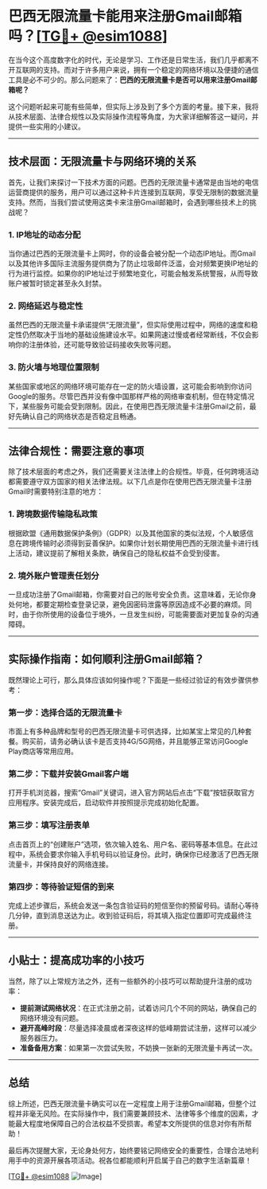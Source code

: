 # 巴西无限流量卡能用来注册Gmail邮箱吗？[[TG💪+ @esim1088](https://t.me/s/esim1088)]

在当今这个高度数字化的时代，无论是学习、工作还是日常生活，我们几乎都离不开互联网的支持。而对于许多用户来说，拥有一个稳定的网络环境以及便捷的通信工具是必不可少的。那么问题来了：**巴西的无限流量卡是否可以用来注册Gmail邮箱呢？**

这个问题听起来可能有些简单，但实际上涉及到了多个方面的考量。接下来，我将从技术层面、法律合规性以及实际操作流程等角度，为大家详细解答这一疑问，并提供一些实用的小建议。

---

## 技术层面：无限流量卡与网络环境的关系

首先，让我们来探讨一下技术方面的问题。巴西的无限流量卡通常是由当地的电信运营商提供的服务，用户可以通过这种卡片连接到互联网，享受无限制的数据流量支持。然而，当我们尝试使用这类卡来注册Gmail邮箱时，会遇到哪些技术上的挑战呢？

### 1. IP地址的动态分配

当你通过巴西的无限流量卡上网时，你的设备会被分配一个动态IP地址。而Gmail以及其他许多国际主流服务提供商为了防止垃圾邮件泛滥，会对频繁更换IP地址的行为进行监控。如果你的IP地址过于频繁地变化，可能会触发系统警报，从而导致账户被暂时锁定甚至永久封禁。

### 2. 网络延迟与稳定性

虽然巴西的无限流量卡承诺提供“无限流量”，但实际使用过程中，网络的速度和稳定性仍然取决于当地的基础设施建设水平。如果网速过慢或者经常断线，不仅会影响你的注册体验，还可能导致验证码接收失败等问题。

### 3. 防火墙与地理位置限制

某些国家或地区的网络环境可能存在一定的防火墙设置，这可能会影响到你访问Google的服务。尽管巴西并没有像中国那样严格的网络审查机制，但在特定情况下，某些服务可能会受到限制。因此，在使用巴西无限流量卡注册Gmail之前，最好先确认自己的网络状态是否稳定且畅通。

---

## 法律合规性：需要注意的事项

除了技术层面的考虑之外，我们还需要关注法律上的合规性。毕竟，任何跨境活动都需要遵守双方国家的相关法律法规。以下几点是你在使用巴西无限流量卡注册Gmail时需要特别注意的地方：

### 1. 跨境数据传输隐私政策

根据欧盟《通用数据保护条例》（GDPR）以及其他国家的类似法规，个人敏感信息在跨境传输时必须得到妥善保护。如果你计划长期使用巴西的无限流量卡进行线上活动，建议提前了解相关条款，确保自己的隐私权益不会受到侵害。

### 2. 境外账户管理责任划分

一旦成功注册了Gmail邮箱，你需要对自己的账号安全负责。这意味着，无论你身处何地，都要定期检查登录记录，避免因密码泄露等原因造成不必要的麻烦。同时，由于你所使用的设备位于境外，一旦发生纠纷，可能需要面对更加复杂的沟通障碍。

---

## 实际操作指南：如何顺利注册Gmail邮箱？

既然理论上可行，那么具体应该如何操作呢？下面是一些经过验证的有效步骤供参考：

### 第一步：选择合适的无限流量卡

市面上有多种品牌和型号的巴西无限流量卡可供选择，比如某宝上常见的几种套餐。购买前，请务必确认该卡是否支持4G/5G网络，并且能够正常访问Google Play商店等常用应用。

### 第二步：下载并安装Gmail客户端

打开手机浏览器，搜索“Gmail”关键词，进入官方网站后点击“下载”按钮获取官方应用程序。安装完成后，启动软件并按照提示完成初始化配置。

### 第三步：填写注册表单

点击首页上的“创建账户”选项，依次输入姓名、用户名、密码等基本信息。在此过程中，系统会要求你输入手机号码以验证身份。此时，确保你已经激活了巴西无限流量卡，并保持良好的网络连接。

### 第四步：等待验证短信的到来

完成上述步骤后，系统会发送一条包含验证码的短信至你的预留号码。请耐心等待几分钟，直到消息送达为止。收到验证码后，将其填入指定位置即可完成最终注册。

---

## 小贴士：提高成功率的小技巧

当然，除了以上常规方法之外，还有一些额外的小技巧可以帮助提升注册的成功率：

- **提前测试网络状况**：在正式注册之前，试着访问几个不同的网站，确保自己的网络环境没有问题。
- **避开高峰时段**：尽量选择凌晨或者深夜这样的低峰期尝试注册，这样可以减少服务器压力。
- **准备备用方案**：如果第一次尝试失败，不妨换一张新的无限流量卡再试一次。

---

## 总结

综上所述，巴西无限流量卡确实可以在一定程度上用于注册Gmail邮箱，但整个过程并非毫无风险。在实际操作中，我们需要兼顾技术、法律等多个维度的因素，才能最大程度地保障自己的合法权益不受损害。希望本文所提供的信息对你有所帮助！

最后再次提醒大家，无论身处何方，始终要铭记网络安全的重要性，合理合法地利用手中的资源开展各项活动。祝各位都能顺利开启属于自己的数字生活新篇章！

[[TG💪+ @esim1088](https://t.me/s/esim1088) ![Image](https://i.postimg.cc/4NQfJmqS/Snipaste-2025-05-13-00-14-12.png)]